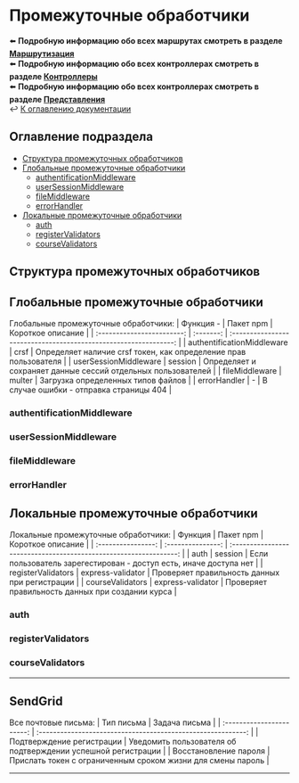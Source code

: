 # Промежуточные обработчики



⬅️ **Подробную информацию обо всех маршрутах смотреть в разделе [Маршрутизация](routes.md)**  <br/> 
⬅️ **Подробную информацию обо всех контроллерах смотреть в разделе [Контроллеры](controllers.md)**  <br/> 
⬅️ **Подробную информацию обо всех контроллерах смотреть в разделе [Представления](views.md)**  
↩️ [К оглавлению документации](../README.md) <br/> 

## Оглавление подраздела

- [Структура промежуточных обработчиков](#)
- [Глобальные промежуточные обработчики](#)
  - [authentificationMiddleware](#)
  - [userSessionMiddleware](#)
  - [fileMiddleware](#)
  - [errorHandler](#)
- [Локальные промежуточные обработчики](#)
  - [auth](#)
  - [registerValidators](#)
  - [courseValidators](#)


## Структура промежуточных обработчиков



## Глобальные промежуточные обработчики

Глобальные промежуточные обработчики:
|          Функция    -      | Пакет npm |                        Короткое описание                         |
| :------------------------: | :-------: | :--------------------------------------------------------------: |
| authentificationMiddleware |   crsf    | Определяет наличие crsf токен, как определение прав пользователя |
|   userSessionMiddleware    |  session  |   Определяет и сохраняет данные сессий отдельных пользователей   |
|       fileMiddleware       |  multer   |                Загрузка определенных типов файлов                |
|        errorHandler        |     -     |              В случае ошибки - отправка страницы 404             |




### authentificationMiddleware





### userSessionMiddleware



### fileMiddleware



### errorHandler



## Локальные промежуточные обработчики

Локальные промежуточные обработчики:
|      Функция       |     Пакет npm     |                         Короткое описание                         |
| :----------------: | :---------------: | :---------------------------------------------------------------: |
|         auth       |      session      | Если пользователь зарегестирован - доступ есть, иначе доступа нет |
| registerValidators | express-validator |           Проверяет правильность данных при регистрации           |
|  courseValidators  | express-validator |          Проверяет правильность данных при создании курса         |

### auth



### registerValidators



### courseValidators
















-----------------------------------------------------------------------------------------------------------------------------------------------------------------

## SendGrid


Все почтовые письма: 
|         Тип письма        |                        Задача письма                         |
| :-----------------------: | :----------------------------------------------------------: |
| Подтверждение регистрации | Уведомить пользователя об подтверждении успешной регистрации |
|   Восстановление пароля   | Прислать токен с ограниченным сроком жизни для смены пароль  |

-----------------------------------------------------------------------------------------------------------------------------------------------------------------
